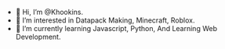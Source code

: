 - 👋 Hi, I’m @Khookins.
- 👀 I’m interested in Datapack Making, Minecraft, Roblox.
- 🌱 I’m currently learning Javascript, Python, And Learning Web Development.

